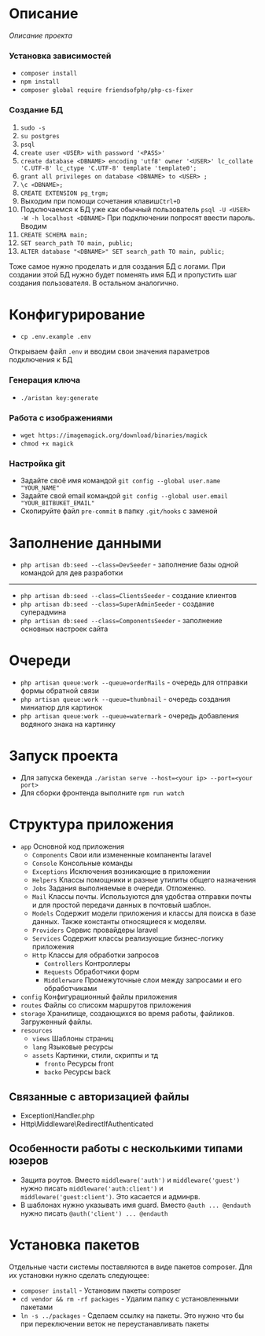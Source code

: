 # Описание

_Описание проекта_

### Установка зависимостей
  * ```composer install```
  * ```npm install```
  * ```composer global require friendsofphp/php-cs-fixer```

### Создание БД

  1. ```sudo -s```
  1. ```su postgres```
  1. ```psql```
  1. ```create user <USER> with password '<PASS>'```
  1. ```create database <DBNAME> encoding 'utf8' owner '<USER>' lc_collate 'C.UTF-8' lc_ctype 'C.UTF-8' template 'template0';```
  1. ```grant all privileges on database <DBNAME> to <USER> ;```
  1. ```\c <DBNAME>;```
  1. ```CREATE EXTENSION pg_trgm;```
  1. Выходим при помощи сочетания клавиш```Ctrl+D```
  1. Подключаемся к БД уже как обычный пользователь ```psql -U <USER> -W -h localhost <DBNAME>``` При подключении попросят ввести пароль. Вводим <PASS>
  1. ```CREATE SCHEMA main;```
  1. ```SET search_path TO main, public;```
  1. ```ALTER database "<DBNAME>" SET search_path TO main, public;```


Тоже самое нужно проделать и для создания БД с логами. При создании этой БД нужно будет поменять имя БД и пропустить шаг создания пользователя. В остальном аналогично.

# Конфигурирование
  * ```cp .env.example .env```

Открываем файл ```.env``` и вводим свои значения параметров подключения к БД

### Генерация ключа
  * ```./aristan key:generate```
  
### Работа с изображениями
  * ```wget https://imagemagick.org/download/binaries/magick```
  * ```chmod +x magick```

### Настройка git
  * Задайте своё имя командой ```git config --global user.name "YOUR_NAME"```
  * Задайте свой email командой ```git config --global user.email "YOUR_BITBUKET_EMAIL"```
  * Скопируйте файл ```pre-commit``` в папку ```.git/hooks``` с заменой
  
# Заполнение данными
  * ```php artisan db:seed --class=DevSeeder``` - заполнение базы одной командой для дев разработки
  ----------------------------------------------------------
  * ```php artisan db:seed --class=ClientsSeeder``` - создание клиентов
  * ```php artisan db:seed --class=SuperAdminSeeder``` - создание суперадмина
  * ```php artisan db:seed --class=ComponentsSeeder``` - заполнение основных настроек сайта
  
# Очереди
  * ```php artisan queue:work --queue=orderMails``` - очередь для отправки формы обратной связи
  * ```php artisan queue:work --queue=thumbnail``` - очередь создания миниатюр для картинок
  * ```php artisan queue:work --queue=watermark``` - очередь добавления водяного знака на картинку

# Запуск проекта
  * Для запуска бекенда ```./aristan serve --host=<your ip> --port=<your port>``` 
  * Для сборки фронтенда выполните ```npm run watch```

# Структура приложения

  * ```app``` Основной код приложения
    * ```Components``` Свои или измененные компаненты laravel 
    * ```Console``` Консольные команды
    * ```Exceptions``` Исключения возникающие в приложении
    * ```Helpers``` Классы помощники и разные утилиты общего назначения
    * ```Jobs``` Задания выполняемые в очереди. Отложенно.
    * ```Mail``` Классы почты. Используются для удобства отправки почты и для простой передачи данных в почтовый шаблон.
    * ```Models``` Содержит модели приложения и классы для поиска в базе данных. Также константы относящиеся к моделям.
    * ```Providers``` Сервис провайдеры laravel
    * ```Services``` Содержит классы реализующие бизнес-логику приложения
    * ```Http``` Классы для обработки запросов
      * ```Controllers``` Контроллеры
      * ```Requests``` Обработчики форм
      * ```Middlerware``` Промежуточные слои между запросами и его обработчиками
  * ```config``` Конфигурационный файлы приложения
  * ```routes``` Файлы со списокм маршрутов приложения
  * ```storage``` Хранилище, создающихся во время работы, файликов. Загруженный файлы.
  * ```resources``` 
    * ```views``` Шаблоны страниц
    * ```lang``` Языковые ресурсы
    * ```assets``` Картинки, стили, скрипты и тд
      * ```fronto``` Ресурсы front
      * ```backo``` Ресурсы back

## Связанные с авторизацией файлы
  * Exception\Handler.php
  * Http\Middleware\RedirectIfAuthenticated
## Особенности работы с несколькими типами юзеров
  * Защита роутов. Вместо ```middleware('auth')``` и ```middleware('guest')``` нужно писать ```middleware('auth:client')``` и ```middleware('guest:client')```. Это касается и админрв.
  * В шаблонах нужно указывать имя guard. Вместо ```@auth ... @endauth``` нужно писать ```@auth('client') ... @endauth```

# Установка пакетов

Отдельные части системы поставляются в виде пакетов composer. Для их установки нужно сделать следующее:
  * ```composer install``` - Установим пакеты composer
  * ```cd vendor && rm -rf packages``` - Удалим папку с установленными пакетами
  * ```ln -s ../packages``` - Сделаем ссылку на пакеты. Это нужно что бы при переключении веток не переустанавливать пакеты



